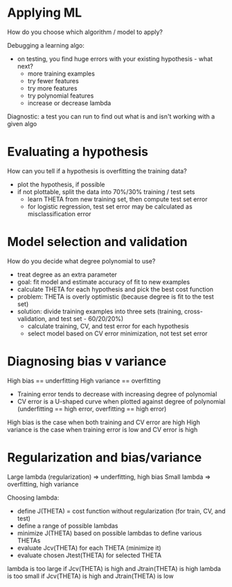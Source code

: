 # Applying ML
How do you choose which algorithm / model to apply?

Debugging a learning algo:
* on testing, you find huge errors with your existing hypothesis - what next?
  * more training examples
  * try fewer features
  * try more features
  * try polynomial features
  * increase or decrease lambda

Diagnostic: a test you can run to find out what is and isn't working with a given algo

# Evaluating a hypothesis
How can you tell if a hypothesis is overfitting the training data?
* plot the hypothesis, if possible
* if not plottable, split the data into 70%/30% training / test sets
  * learn THETA from new training set, then compute test set error
  * for logistic regression, test set error may be calculated as misclassification error

# Model selection and validation
How do you decide what degree polynomial to use?
* treat degree as an extra parameter
* goal: fit model and estimate accuracy of fit to new examples
* calculate THETA for each hypothesis and pick the best cost function
* problem: THETA is overly optimistic (because degree is fit to the test set)
* solution: divide training examples into three sets (training, cross-validation, and test set - 60/20/20%)
  * calculate training, CV, and test error for each hypothesis
  * select model based on CV error minimization, not test set error

# Diagnosing bias v variance
High bias == underfitting
High variance == overfitting

* Training error tends to decrease with increasing degree of polynomial
* CV error is a U-shaped curve when plotted against degree of polynomial (underfitting == high error, overfitting == high error)

High bias is the case when both training and CV error are high
High variance is the case when training error is low and CV error is high

# Regularization and bias/variance
Large lambda (regularization) => underfitting, high bias
Small lambda => overfitting, high variance

Choosing lambda:
* define J(THETA) = cost function without regularization (for train, CV, and test)
* define a range of possible lambdas
* minimize J(THETA) based on possible lambdas to define various THETAs
* evaluate Jcv(THETA) for each THETA (minimize it)
* evaluate chosen Jtest(THETA) for selected THETA

lambda is too large if Jcv(THETA) is high and Jtrain(THETA) is high
lambda is too small if Jcv(THETA) is high and Jtrain(THETA) is low

